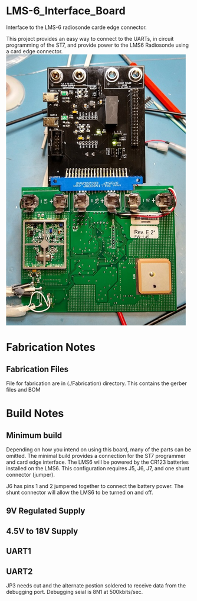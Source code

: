 # LMS-6_Interface_Board
Interface to the LMS-6 radiosonde carde edge connector.

This project provides an easy way to connect to the UARTs, in circuit programming of the ST7, and provide power to the LMS6 Radiosonde using a card edge connector.
![LMS6 and Interface](Doc/LMS6_Interface.jpg?raw=false)
# Fabrication Notes
## Fabrication Files
File for fabrication are in (./Fabrication) directory.  This contains the gerber files and BOM
# Build Notes
## Minimum build
Depending on how you intend on using this board, many of the parts can be omitted. The minimal build provides a connection for the ST7 programmer and card edge interface. The LMS6 will be powered by the CR123 batteries installed on the LMS6.  This configuration requires J5, J6, J7, and one shunt connector (jumper).

J6 has pins 1 and 2 jumpered together to connect the battery power.  The shunt connector will allow the LMS6 to be turned on and off.

## 9V Regulated Supply

## 4.5V to 18V Supply

## UART1

## UART2
JP3 needs cut and the alternate postion soldered to receive data from the debugging port. Debugging seial is 8N1 at 500kbits/sec.
